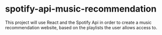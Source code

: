 # spotify-api-music-recommendation

This project will use React and the Spotify Api in order to create a music recommendation website, based on the playlists the user allows access to.